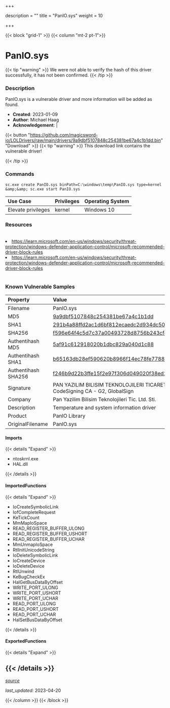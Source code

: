 +++

description = ""
title = "PanIO.sys"
weight = 10

+++


{{< block "grid-1" >}}
{{< column "mt-2 pt-1">}}


# PanIO.sys 


{{< tip "warning" >}}
We were not able to verify the hash of this driver successfully, it has not been confirmed.
{{< /tip >}}


### Description

PanIO.sys is a vulnerable driver and more information will be added as found.

- **Created**: 2023-01-09
- **Author**: Michael Haag
- **Acknowledgement**:  | [](https://twitter.com/)

{{< button "https://github.com/magicsword-io/LOLDrivers/raw/main/drivers/9a9dbf5107848c254381be67a4c1b1dd.bin" "Download" >}}
{{< tip "warning" >}}
This download link contains the vulnerable driver!

{{< /tip >}}

### Commands

```
sc.exe create PanIO.sys binPath=C:\windows\temp\PanIO.sys type=kernel &amp;&amp; sc.exe start PanIO.sys
```

| Use Case | Privileges | Operating System | 
|:---- | ---- | ---- |
| Elevate privileges | kernel | Windows 10 |

### Resources
<br>
<li><a href=" https://learn.microsoft.com/en-us/windows/security/threat-protection/windows-defender-application-control/microsoft-recommended-driver-block-rules"> https://learn.microsoft.com/en-us/windows/security/threat-protection/windows-defender-application-control/microsoft-recommended-driver-block-rules</a></li>
<li><a href="https://learn.microsoft.com/en-us/windows/security/threat-protection/windows-defender-application-control/microsoft-recommended-driver-block-rules">https://learn.microsoft.com/en-us/windows/security/threat-protection/windows-defender-application-control/microsoft-recommended-driver-block-rules</a></li>
<br>

### Known Vulnerable Samples

| Property           | Value |
|:-------------------|:------|
| Filename           | PanIO.sys |
| MD5                | [9a9dbf5107848c254381be67a4c1b1dd](https://www.virustotal.com/gui/file/9a9dbf5107848c254381be67a4c1b1dd) |
| SHA1               | [291b4a88ffd2ac1d6bf812ecaedc2d934dc503cb](https://www.virustotal.com/gui/file/291b4a88ffd2ac1d6bf812ecaedc2d934dc503cb) |
| SHA256             | [f596e64f4c5d7c37a00493728d8756b243cfdc11e3372d6d6dfeffc13c9ab960](https://www.virustotal.com/gui/file/f596e64f4c5d7c37a00493728d8756b243cfdc11e3372d6d6dfeffc13c9ab960) |
| Authentihash MD5   | [5af91c612918020b1dbc829a040d1c88](https://www.virustotal.com/gui/search/authentihash%253A5af91c612918020b1dbc829a040d1c88) |
| Authentihash SHA1  | [b65163db28ef590620b8966f14ec78fe7788ac6c](https://www.virustotal.com/gui/search/authentihash%253Ab65163db28ef590620b8966f14ec78fe7788ac6c) |
| Authentihash SHA256| [f246b9d22b3ffe15f2e97f306d049020f38ed162150c97d7a72e3ae0b22c79ad](https://www.virustotal.com/gui/search/authentihash%253Af246b9d22b3ffe15f2e97f306d049020f38ed162150c97d7a72e3ae0b22c79ad) |
| Signature         | PAN YAZILIM BILISIM TEKNOLOJILERI TICARET LTD. STI., GlobalSign CodeSigning CA - G2, GlobalSign   |
| Company           | Pan Yazilim Bilisim Teknolojileri Tic. Ltd. Sti. |
| Description       | Temperature and system information driver |
| Product           | PanIO Library |
| OriginalFilename  | PanIO.sys |


#### Imports
{{< details "Expand" >}}
* ntoskrnl.exe
* HAL.dll

{{< /details >}}
#### ImportedFunctions
{{< details "Expand" >}}
* IoCreateSymbolicLink
* IofCompleteRequest
* KeTickCount
* MmMapIoSpace
* READ_REGISTER_BUFFER_ULONG
* READ_REGISTER_BUFFER_USHORT
* READ_REGISTER_BUFFER_UCHAR
* MmUnmapIoSpace
* RtlInitUnicodeString
* IoDeleteSymbolicLink
* IoCreateDevice
* IoDeleteDevice
* RtlUnwind
* KeBugCheckEx
* HalGetBusDataByOffset
* WRITE_PORT_ULONG
* WRITE_PORT_USHORT
* WRITE_PORT_UCHAR
* READ_PORT_ULONG
* READ_PORT_USHORT
* READ_PORT_UCHAR
* HalSetBusDataByOffset

{{< /details >}}
#### ExportedFunctions
{{< details "Expand" >}}

{{< /details >}}
-----



[*source*](https://github.com/magicsword-io/LOLDrivers/tree/main/yaml/panio.yaml)

*last_updated:* 2023-04-20








{{< /column >}}
{{< /block >}}
